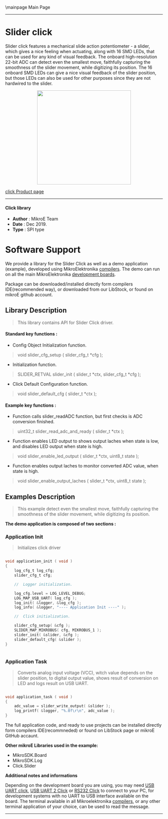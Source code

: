 \mainpage Main Page
 
 

---
# Slider click

Slider click features a mechanical slide action potentiometer - a slider, which gives a nice feeling when actuating, along with 16 SMD LEDs, that can be used for any kind of visual feedback. The onboard high-resolution 22-bit ADC can detect even the smallest move, faithfully capturing the smoothness of the slider movement, while digitizing its position. The 16 onboard SMD LEDs can give a nice visual feedback of the slider position, but those LEDs can also be used for other purposes since they are not hardwired to the slider.

<p align="center">
  <img src="https://download.mikroe.com/images/click_for_ide/slider_click.png" height=300px>
</p>

[click Product page](https://www.mikroe.com/slider-click)

---


#### Click library 

- **Author**        : MikroE Team
- **Date**          : Dec 2019.
- **Type**          : SPI type


# Software Support

We provide a library for the Slider Click 
as well as a demo application (example), developed using MikroElektronika 
[compilers](https://shop.mikroe.com/compilers). 
The demo can run on all the main MikroElektronika [development boards](https://shop.mikroe.com/development-boards).

Package can be downloaded/installed directly form compilers IDE(recommended way), or downloaded from our LibStock, or found on mikroE github account. 

## Library Description

> This library contains API for Slider Click driver.

#### Standard key functions :

- Config Object Initialization function.
> void slider_cfg_setup ( slider_cfg_t *cfg ); 
 
- Initialization function.
> SLIDER_RETVAL slider_init ( slider_t *ctx, slider_cfg_t *cfg );

- Click Default Configuration function.
> void slider_default_cfg ( slider_t *ctx );


#### Example key functions :

- Function calls slider_readADC function, but first checks is ADC conversion finished.
> uint32_t slider_read_adc_and_ready ( slider_t *ctx );
 
- Function enables LED output to shows output laches when state is low, and disables LED output when state is high.
> void slider_enable_led_output ( slider_t *ctx, uint8_t state );

- Function enables output laches to monitor converted ADC value, when state is high.
> void slider_enable_output_laches ( slider_t *ctx, uint8_t state );

## Examples Description

> This example detect even the smallest move, faithfully capturing the smoothness of the slider movement, while digitizing its position. 

**The demo application is composed of two sections :**

### Application Init 

> Initializes click driver

```c

void application_init ( void )
{
    log_cfg_t log_cfg;
    slider_cfg_t cfg;

    //  Logger initialization.

    log_cfg.level = LOG_LEVEL_DEBUG;
    LOG_MAP_USB_UART( log_cfg );
    log_init( &logger, &log_cfg );
    log_info( &logger, "---- Application Init ----" );

    //  Click initialization.

    slider_cfg_setup( &cfg );
    SLIDER_MAP_MIKROBUS( cfg, MIKROBUS_1 );
    slider_init( &slider, &cfg );
    slider_default_cfg( &slider );
}
  
```

### Application Task

> Converts analog input voltage (VCC), witch value depends on the slider position, to digital output value, shows result of conversion on LED and logs result on USB UART. 

```c

void application_task ( void )
{
    adc_value = slider_write_output( &slider );
    log_printf( &logger, "%.0f\r\n", adc_value );
}

```

The full application code, and ready to use projects can be  installed directly form compilers IDE(recommneded) or found on LibStock page or mikroE GitHub accaunt.

**Other mikroE Libraries used in the example:** 

- MikroSDK.Board
- MikroSDK.Log
- Click.Slider

**Additional notes and informations**

Depending on the development board you are using, you may need 
[USB UART click](https://shop.mikroe.com/usb-uart-click), 
[USB UART 2 Click](https://shop.mikroe.com/usb-uart-2-click) or 
[RS232 Click](https://shop.mikroe.com/rs232-click) to connect to your PC, for 
development systems with no UART to USB interface available on the board. The 
terminal available in all Mikroelektronika 
[compilers](https://shop.mikroe.com/compilers), or any other terminal application 
of your choice, can be used to read the message.



---

